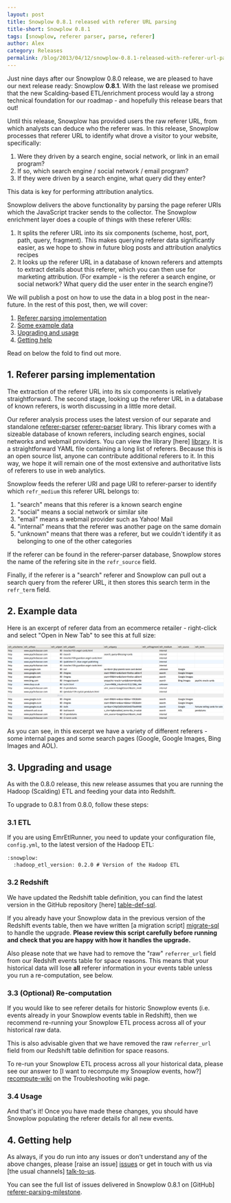 ```yaml
---
layout: post
title: Snowplow 0.8.1 released with referer URL parsing
title-short: Snowplow 0.8.1
tags: [snowplow, referer parser, parse, referer]
author: Alex
category: Releases
permalink: /blog/2013/04/12/snowplow-0.8.1-released-with-referer-url-parsing
---
```


Just nine days after our Snowplow 0.8.0 release, we are pleased to have our next release ready: Snowplow **0.8.1**. With the last release we promised that the new Scalding-based ETL/enrichment process would lay a strong technical foundation for our roadmap - and hopefully this release bears that out!

Until this release, Snowplow has provided users the raw referer URL, from which analysts can deduce who the referer was. In this release, Snowplow processes that referer URL to identify what drove a visitor to your website, specifically:

1. Were they driven by a search engine, social network, or link in an email program?
2. If so, which search engine / social network / email program?
3. If they were driven by a search engine, what query did they enter?

This data is key for performing attribution analytics.

Snowplow delivers the above functionality by parsing the page referer URIs which the JavaScript tracker sends to the collector. The Snowplow enrichment layer does a couple of things with these referer URIs:

1. It splits the referer URL into its six components (scheme, host, port, path, query, fragment). This makes querying referer data significantly easier, as we hope to show in future blog posts and attribution analytics recipes
2. It looks up the referer URL in a database of known referers and attempts to extract details about this referer, which you can then use for marketing attribution. (For example - is the referer a search engine, or social network? What query did the user enter in the search engine?)

We will publish a post on how to use the data in a blog post in the near-future. In the rest of this post, then, we will cover:

1. [Referer parsing implementation](/blog/2013/04/12/snowplow-0.8.1-released-with-referer-url-parsing#referer-parsing)
2. [Some example data](/blog/2013/04/12/snowplow-0.8.1-released-with-referer-url-parsing#example-data)
3. [Upgrading and usage](/blog/2013/04/12/snowplow-0.8.1-released-with-referer-url-parsing#upgrading-usage)
4. [Getting help](/blog/2013/04/12/snowplow-0.8.1-released-with-referer-url-parsing#help)

Read on below the fold to find out more.

<!--more-->

<h2><a name="referer-parsing">1. Referer parsing implementation</a></h2>

The extraction of the referer URL into its six components is relatively straightforward. The second stage, looking up the referer URL in a database of known referers, is worth discussing in a little more detail.

Our referer analysis process uses the latest version of our separate and standalone [referer-parser] [referer-parser] library. This library comes with a sizeable database of known referers, including search engines, social networks and webmail providers. You can view the library [here] [library]. It is a straightforward YAML file containing a long list of referers. Because this is an open source list, anyone can contribute additional referers to it. In this way, we hope it will remain one of the most extensive and authoritative lists of referers to use in web analytics.

Snowplow feeds the referer URI and page URI to referer-parser to identify which `refr_medium` this referer URL belongs to:

1. "search" means that this referer is a known search engine
2. "social" means a social network or similar site
3. "email" means a webmail provider such as Yahoo! Mail
4. "internal" means that the referer was another page on the same domain
5. "unknown" means that there was a referer, but we couldn't identify it as belonging to one of the other categories

If the referer can be found in the referer-parser database, Snowplow stores the name of the refering site in the `refr_source` field.

Finally, if the referer is a "search" referer and Snowplow can pull out a search query from the referer URL, it then stores this search term in the `refr_term` field.

<h2><a name="example-data">2. Example data</a></h2>

Here is an excerpt of referer data from an ecommerce retailer - right-click and select "Open in New Tab" to see this at full size:

![parsed-referers-img][parsed-referers-img]

As you can see, in this excerpt we have a variety of different referers - some internal pages and some search pages (Google, Google Images, Bing Images and AOL).

<h2><a name="upgrading-usage">3. Upgrading and usage</a></h2>

As with the 0.8.0 release, this new release assumes that you are running the Hadoop (Scalding) ETL and feeding your data into Redshift.

To upgrade to 0.8.1 from 0.8.0, follow these steps:

### 3.1 ETL

If you are using EmrEtlRunner, you need to update your configuration file, `config.yml`, to the latest version of the Hadoop ETL:

	:snowplow:
	  :hadoop_etl_version: 0.2.0 # Version of the Hadoop ETL

### 3.2 Redshift

We have updated the Redshift table definition, you can find the latest version in the GitHub repository [here] [table-def-sql].

If you already have your Snowplow data in the previous version of the Redshift events table, then we have written [a migration script] [migrate-sql] to handle the upgrade. **Please review this script carefully before running and check that you are happy with how it handles the upgrade.**

Also please note that we have had to remove the "raw" `referrer_url` field from our Redshift events table for space reasons. This means that your historical data will lose **all** referer information in your events table unless you run a re-computation, see below.

### 3.3 (Optional) Re-computation

If you would like to see referer details for historic Snowplow events (i.e. events already in your Snowplow events table in Redshift), then we recommend re-running your Snowplow ETL process across all of your historical raw data.

This is also advisable given that we have removed the raw `referrer_url` field from our Redshift table definition for space reasons.

To re-run your Snowplow ETL process across all your historical data, please see our answer to [I want to recompute my Snowplow events, how?] [recompute-wiki] on the Troubleshooting wiki page.

### 3.4 Usage

And that's it! Once you have made these changes, you should have Snowplow populating the referer details for all new events.

<h2><a name="help">4. Getting help</a></h2>

As always, if you do run into any issues or don't understand any of the above changes, please [raise an issue] [issues] or get in touch with us via [the usual channels] [talk-to-us].

You can see the full list of issues delivered in Snowplow 0.8.1 on [GitHub] [referer-parsing-milestone].

[parsed-referers-img]: /assets/img/blog/2013/04/parsed-referers.png

[table-def-sql]: https://github.com/snowplow/snowplow/blob/master/4-storage/redshift-storage/sql/table-def.sql
[migrate-sql]: https://github.com/snowplow/snowplow/blob/master/4-storage/redshift-storage/sql/migrate_0.0.1_to_0.1.0.sql
[recompute-wiki]: https://github.com/snowplow/snowplow/wiki/Troubleshooting#wiki-recompute-events

[referer-parser]: https://github.com/snowplow/referer-parser/tree/feature/social
[issues]: https://github.com/snowplow/snowplow/issues
[talk-to-us]: https://github.com/snowplow/snowplow/wiki/Talk-to-us
[referer-parsing-milestone]: https://github.com/snowplow/snowplow/issues?milestone=16&page=1&state=closed
[library]: https://github.com/snowplow/referer-parser/blob/feature/social/referers.yml
